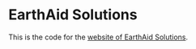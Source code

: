 # EarthAid Solutions

This is the code for the [website of EarthAid Solutions](https://earthaidsolutions.org/).